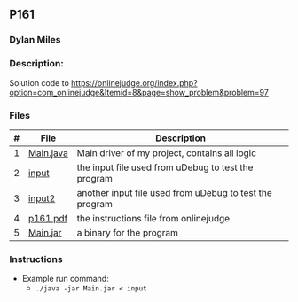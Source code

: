 ## P161
### Dylan Miles
### Description:
Solution code to https://onlinejudge.org/index.php?option=com_onlinejudge&Itemid=8&page=show_problem&problem=97

### Files

|   #   | File            | Description                                        |
| :---: | --------------- | -------------------------------------------------- |
|   1   | [Main.java](./Main.java)         | Main driver of my project, contains all logic      |
|   2   | [input](./input)         | the input file used from uDebug to test the program      |
|   3   | [input2](./input2)         | another input file used from uDebug to test the program      |
|   4   | [p161.pdf](./p161.pdf)         | the instructions file from onlinejudge      |
|   5   | [Main.jar](./Main.jar)         | a binary for the program      |

### Instructions

- Example run command:
    - `./java -jar Main.jar < input`
